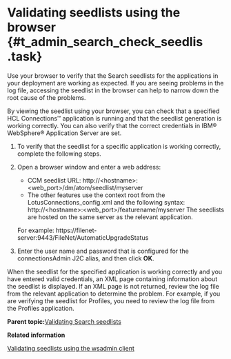 # Validating seedlists using the browser {#t_admin_search_check_seedlis .task}

Use your browser to verify that the Search seedlists for the applications in your deployment are working as expected. If you are seeing problems in the log file, accessing the seedlist in the browser can help to narrow down the root cause of the problems.

By viewing the seedlist using your browser, you can check that a specified HCL Connections™ application is running and that the seedlist generation is working correctly. You can also verify that the correct credentials in IBM® WebSphere® Application Server are set.

1.  To verify that the seedlist for a specific application is working correctly, complete the following steps.
2.  Open a browser window and enter a web address:

    -   CCM seedlist URL: http://<hostname\>:<web\_port\>/dm/atom/seedlist/myserver
    -   The other features use the context root from the LotusConnections\_config.xml and the following syntax: http://<hostname\>:<web\_port\>/featurename/myserver
    The seedlists are hosted on the same server as the relevant application.

    For example: https://filenet-server:9443/FileNet/AutomaticUpgradeStatus

3.  Enter the user name and password that is configured for the connectionsAdmin J2C alias, and then click **OK**.


When the seedlist for the specified application is working correctly and you have entered valid credentials, an XML page containing information about the seedlist is displayed. If an XML page is not returned, review the log file from the relevant application to determine the problem. For example, if you are verifying the seedlist for Profiles, you need to review the log file from the Profiles application.

**Parent topic:**[Validating Search seedlists](../troubleshoot/c_admin_search_validating_seedlists.md)

**Related information**  


[Validating seedlists using the wsadmin client](../troubleshoot/t_admin_search_validate_seedlist.md)

